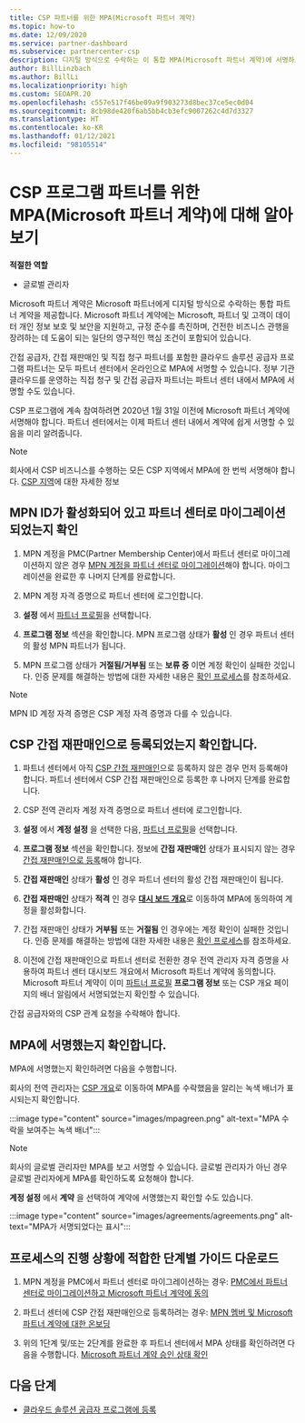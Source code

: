 ```yaml
---
title: CSP 파트너를 위한 MPA(Microsoft 파트너 계약)
ms.topic: how-to
ms.date: 12/09/2020
ms.service: partner-dashboard
ms.subservice: partnercenter-csp
description: 디지털 방식으로 수락하는 이 통합 MPA(Microsoft 파트너 계약)에 서명하고 확인하기 위한 Microsoft CSP 파트너 요구 사항에 대해 알아봅니다.
author: BillLinzbach
ms.author: BillLi
ms.localizationpriority: high
ms.custom: SEOAPR.20
ms.openlocfilehash: c557e517f46be09a9f903273d8bec37ce5ec0d04
ms.sourcegitcommit: 8cb98de420f6ab5bb4cb3efc9007262c4d7d3327
ms.translationtype: HT
ms.contentlocale: ko-KR
ms.lasthandoff: 01/12/2021
ms.locfileid: "98105514"
---
```

# <a name="learn-about-the-microsoft-partner-agreement-mpa-for-csp-program-partners"></a>CSP 프로그램 파트너를 위한 MPA(Microsoft 파트너 계약)에 대해 알아보기

**적절한 역할**

- 글로벌 관리자

Microsoft 파트너 계약은 Microsoft 파트너에게 디지털 방식으로 수락하는 통합 파트너 계약을 제공합니다. Microsoft 파트너 계약에는 Microsoft, 파트너 및 고객이 데이터 개인 정보 보호 및 보안을 지원하고, 규정 준수를 촉진하며, 건전한 비즈니스 관행을 장려하는 데 도움이 되는 일단의 영구적인 핵심 조건이 포함되어 있습니다.

간접 공급자, 간접 재판매인 및 직접 청구 파트너를 포함한 클라우드 솔루션 공급자 프로그램 파트너는 모두 파트너 센터에서 온라인으로 MPA에 서명할 수 있습니다. 정부 기관 클라우드를 운영하는 직접 청구 및 간접 공급자 파트너는 파트너 센터 내에서 MPA에 서명할 수도 있습니다.

CSP 프로그램에 계속 참여하려면 2020년 1월 31일 이전에 Microsoft 파트너 계약에 서명해야 합니다. 파트너 센터에서는 이제 파트너 센터 내에서 계약에 쉽게 서명할 수 있음을 미리 알려줍니다.

>[!NOTE]
>회사에서 CSP 비즈니스를 수행하는 모든 CSP 지역에서 MPA에 한 번씩 서명해야 합니다. [CSP 지역](regional-authorization-overview.md)에 대한 자세한 정보 

## <a name="verify-your-mpn-id-is-active-and-migrated-to-partner-center"></a>MPN ID가 활성화되어 있고 파트너 센터로 마이그레이션되었는지 확인

1. MPN 계정을 PMC(Partner Membership Center)에서 파트너 센터로 마이그레이션하지 않은 경우 [MPN 계정을 파트너 센터로 마이그레이션](move-pmc-pc-map.md)해야 합니다. 마이그레이션을 완료한 후 나머지 단계를 완료합니다. 

1. MPN 계정 자격 증명으로 파트너 센터에 로그인합니다.
 
1. **설정** 에서 [파트너 프로필](https://partner.microsoft.com/pcv/accountsettings/connectedpartnerprofile)을 선택합니다.

1. **프로그램 정보** 섹션을 확인합니다. MPN 프로그램 상태가 **활성** 인 경우 파트너 센터의 활성 MPN 파트너가 됩니다.
 
1. MPN 프로그램 상태가 **거절됨/거부됨** 또는 **보류 중** 이면 계정 확인이 실패한 것입니다. 인증 문제를 해결하는 방법에 대한 자세한 내용은 [확인 프로세스](verification-responses.md)를 참조하세요.



>[!NOTE]
>MPN ID 계정 자격 증명은 CSP 계정 자격 증명과 다를 수 있습니다.

## <a name="confirm-you-are-enrolled-as-a-csp-indirect-reseller"></a>CSP 간접 재판매인으로 등록되었는지 확인합니다.

1. 파트너 센터에서 아직 [CSP 간접 재판매인](indirect-reseller-tasks-in-partner-center.md)으로 등록하지 않은 경우 먼저 등록해야 합니다. 파트너 센터에서 CSP 간접 재판매인으로 등록한 후 나머지 단계를 완료합니다.

1. CSP 전역 관리자 계정 자격 증명으로 파트너 센터에 로그인합니다.

1. **설정** 에서 **계정 설정** 을 선택한 다음, [파트너 프로필](https://partner.microsoft.com/pcv/accountsettings/partnerprofile)을 선택합니다.

1. **프로그램 정보** 섹션을 확인합니다. 정보에 **간접 재판매인** 상태가 표시되지 않는 경우 [간접 재판매인으로 등록](indirect-reseller-tasks-in-partner-center.md)해야 합니다.

1. **간접 재판매인** 상태가 **활성** 인 경우 파트너 센터의 활성 간접 재판매인이 됩니다.
 
4. **간접 재판매인** 상태가 **적격** 인 경우 [**대시 보드 개요**](https://partner.microsoft.com/pcv/dashboard/overview)로 이동하여 MPA에 동의하여 계정을 활성화합니다.
 
1. 간접 재판매인 상태가 **거부됨** 또는 **거절됨** 인 경우에는 계정 확인이 실패한 것입니다. 인증 문제를 해결하는 방법에 대한 자세한 내용은 [확인 프로세스](verification-responses.md)를 참조하세요.

1. 이전에 간접 재판매인으로 파트너 센터로 전환한 경우 전역 관리자 자격 증명을 사용하여 파트너 센터 대시보드 개요에서 Microsoft 파트너 계약에 동의합니다. Microsoft 파트너 계약이 이미 [파트너 프로필](https://partner.microsoft.com/pcv/accountsettings/partnerprofile) **프로그램 정보** 또는 CSP 개요 페이지의 배너 알림에서 서명되었는지 확인할 수 있습니다.

간접 공급자와의 CSP 관계 요청을 수락해야 합니다.

## <a name="verify-that-you-have-signed-the-mpa"></a>MPA에 서명했는지 확인합니다.

MPA에 서명했는지 확인하려면 다음을 수행합니다.

 회사의 전역 관리자는 [CSP 개요](https://partner.microsoft.com/pcv/dashboard/overview)로 이동하여 MPA를 수락했음을 알리는 녹색 배너가 표시되는지 확인합니다.

 
:::image type="content" source="images/mpagreen.png" alt-text="MPA 수락을 보여주는 녹색 배너":::

>[!NOTE]
>회사의 글로벌 관리자만 MPA를 보고 서명할 수 있습니다. 글로벌 관리자가 아닌 경우 글로벌 관리자에게 MPA를 확인하도록 요청해야 합니다.

**계정 설정** 에서 **계약** 을 선택하여 계약에 서명했는지 확인할 수도 있습니다.

:::image type="content" source="images/agreements/agreements.png" alt-text="MPA가 서명되었다는 표시":::


## <a name="download-the-step-by-step-guide-thats-right-for-where-you-are-in-the-process"></a>프로세스의 진행 상황에 적합한 단계별 가이드 다운로드

1. MPN 계정을 PMC에서 파트너 센터로 마이그레이션하는 경우: [PMC에서 파트너 센터로 마이그레이션하고 Microsoft 파트너 계약에 동의](https://assetsprod.microsoft.com/mpn/migrate-pmc-pc-mpa-guide.pptx)

2. 파트너 센터에 CSP 간접 재판매인으로 등록하려는 경우: [MPN 멤버 및 Microsoft 파트너 계약에 대한 온보딩](https://assetsprod.microsoft.com/mpn/onboard-pc-csp-mpn-mpa-guide.pptx)

3. 위의 1단계 및/또는 2단계를 완료한 후 파트너 센터에서 MPA 상태를 확인하려면 다음을 수행합니다. [Microsoft 파트너 계약 승인 상태 확인](https://assetsprod.microsoft.com/mpn/verify-mpa-acceptance-status.pptx)
 
## <a name="next-steps"></a>다음 단계

- [클라우드 솔루션 공급자 프로그램에 등록](indirect-reseller-tasks-in-partner-center.md)
